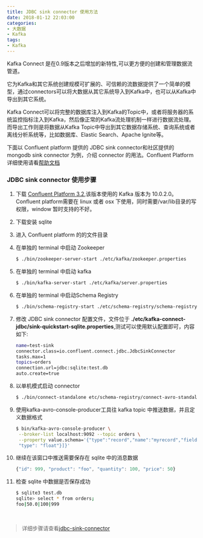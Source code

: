 ```yaml
---
title: JDBC sink connector 使用方法
date: 2018-01-12 22:03:00
categories:
- 大数据
- Kafka
tags:
- Kafka
---
```




Kafka Connect 是在0.9版本之后增加的新特性,可以更方便的创建和管理数据流管道。

它为Kafka和其它系统创建规模可扩展的、可信赖的流数据提供了一个简单的模型，通过connectors可以将大数据从其它系统导入到Kafka中，也可以从Kafka中导出到其它系统。

Kafka Connect可以将完整的数据库注入到Kafka的Topic中，或者将服务器的系统监控指标注入到Kafka，然后像正常的Kafka流处理机制一样进行数据流处理。而导出工作则是将数据从Kafka Topic中导出到其它数据存储系统、查询系统或者离线分析系统等，比如数据库、Elastic Search、Apache Ignite等。

下面以 Confluent platform 提供的 JDBC sink connector和社区提供的 mongodb sink connector 为例，介绍 connector 的用法。Confluent Platform 详细使用请看[帮助文档](http://docs.confluent.io/3.2.0/platform.html)

### JDBC sink connector 使用步骤

1. 下载 [Confluent Platform 3.2](https://www.confluent.io/download/),该版本使用的 Kafka 版本为 10.0.2.0。Confluent  platform需要在 linux 或者 osx 下使用，同时需要/var/lib目录的写权限，window 暂时支持的不好。

2. 下载安装 sqlite

3. 进入 Confluent platform 的的文件目录

4. 在单独的 terminal 中启动 Zookeeper

   ```bash
   $ ./bin/zookeeper-server-start ./etc/kafka/zookeeper.properties
   ```

5. 在单独的 terminal 中启动 kafka

   ```bash
   $ ./bin/kafka-server-start ./etc/kafka/server.properties
   ```

6. 在单独的 terminal 中启动Schema Registry

   ``` bash
   $ ./bin/schema-registry-start ./etc/schema-registry/schema-registry.properties
   ```

7. 修改 JDBC sink connector 配置文件，文件位于 **./etc/kafka-connect-jdbc/sink-quickstart-sqlite.properties**,测试可以使用默认配置即可，内容如下:

   ``` bash
   name=test-sink
   connector.class=io.confluent.connect.jdbc.JdbcSinkConnector
   tasks.max=1
   topics=orders
   connection.url=jdbc:sqlite:test.db
   auto.create=true
   ```

8. 以单机模式启动 connector

   ```bash
   $ ./bin/connect-standalone etc/schema-registry/connect-avro-standalone.properties etc/kafka-connect-jdbc/sink-quickstart-sqlite.properties
   ```

9. 使用kafka-avro-console-producer工具往 kafka topic 中推送数据，并且定义数据格式

   ```bash
   $ bin/kafka-avro-console-producer \
    --broker-list localhost:9092 --topic orders \
    --property value.schema='{"type":"record","name":"myrecord","fields":[{"name":"id","type":"int"},{"name":"product", "type": "string"}, {"name":"quantity", "type": "int"}, {"name":"price",
    "type": "float"}]}'
   ```

10. 继续在该窗口中推送需要保存在 sqlite 中的消息数据

    ```javascript
    {"id": 999, "product": "foo", "quantity": 100, "price": 50}
    ```

11. 检查 sqlite 中数据是否保存成功

    ```bash
    $ sqlite3 test.db
    sqlite> select * from orders;
    foo|50.0|100|999
    ```

    ​

> 详细步骤请查看[jdbc-sink-connector](http://docs.confluent.io/3.2.0/connect/connect-jdbc/docs/sink_connector.html)
